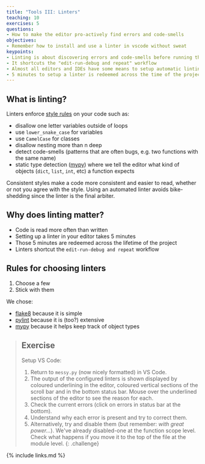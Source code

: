 ```yaml
---
title: "Tools III: Linters"
teaching: 10
exercises: 5
questions:
- How to make the editor pro-actively find errors and code-smells
objectives:
- Remember how to install and use a linter in vscode without sweat
keypoints:
- Linting is about discovering errors and code-smells before running the code
- It shortcuts the "edit-run-debug and repeat" workflow
- Almost all editors and IDEs have some means to setup automatic linting
- 5 minutes to setup a linter is redeemed across the time of the project i.e. the cost is close to nothing
---
```


## What is linting?

Linters enforce [style rules](https://lintlyci.github.io/Flake8Rules/) on your
code such as:

- disallow one letter variables outside of loops
- use `lower_snake_case` for variables
- use `CamelCase` for classes
- disallow nesting more than n deep
- detect code-smells (patterns that are often bugs, e.g. two functions with the
  same name)
- static type detection ([mypy](http://mypy-lang.org/)) where we tell the editor
  what kind of objects (`dict`, `list`, `int`, etc) a function expects

Consistent styles make a code more consistent and easier to read, whether or not
you agree with the style. Using an automated linter avoids bike-shedding since
the linter is the final arbiter.

## Why does linting matter?

- Code is read more often than written
- Setting up a linter in your editor takes 5 minutes
- Those 5 minutes are redeemed across the lifetime of the project
- Linters shortcut the `edit-run-debug and repeat` workflow

## Rules for choosing linters

1. Choose a few
1. Stick with them

We chose:

- [flake8](https://pypi.org/project/black/) because it is simple
- [pylint](https://www.pylint.org/) because it is (too?) extensive
- [mypy](http://mypy-lang.org/) because it helps keep track of object types

> ## Exercise
>
> Setup VS Code:
>
> 1. Return to `messy.py` (now nicely formatted) in VS Code.
> 1. The output of the configured linters is shown displayed by coloured
>    underlining in the editor, coloured vertical sections of the scroll bar and
>    in the bottom status bar. Mouse over the underlined sections of the editor
>    to see the reason for each.
> 1. Check the current errors (click on errors in status bar at the bottom).
> 1. Understand why each error is present and try to correct them.
> 1. Alternatively, try and disable them (but remember: _with great power..._).
>    We've already disabled-one at the function scope level. Check what happens
>    if you move it to the top of the file at the module level.
{: .challenge}

{% include links.md %}
